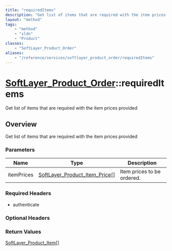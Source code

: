 ```yaml
---
title: "requiredItems"
description: "Get list of items that are required with the item prices provided"
layout: "method"
tags:
    - "method"
    - "sldn"
    - "Product"
classes:
    - "SoftLayer_Product_Order"
aliases:
    - "/reference/services/softlayer_product_order/requiredItems"
---
```

# [SoftLayer_Product_Order](/reference/services/SoftLayer_Product_Order)::requiredItems

Get list of items that are required with the item prices provided


## Overview 
Get list of items that are required with the item prices provided

### Parameters 
|Name | Type | Description |
| --- | --- | --- |
|itemPrices| <a href='/reference/datatypes/SoftLayer_Product_Item_Price'>SoftLayer_Product_Item_Price[] </a>| Item prices to be ordered.|


### Required Headers
* authenticate

### Optional Headers

### Return Values
<a href='/reference/datatypes/SoftLayer_Product_Item'>SoftLayer_Product_Item[] </a>

